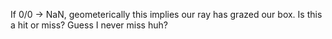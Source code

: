 If 0/0 -> NaN, geometerically this implies our ray has grazed our box. Is this a hit or miss? Guess I never miss huh?

